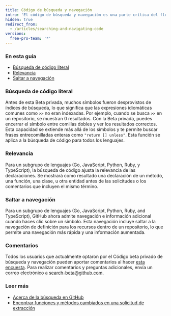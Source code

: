 ```yaml
---
title: Código de búsqueda y navegación
intro: 'El código de búsqueda y navegación es una parte crítica del flujo de trabajo de desarrollo, y GitHub está mejorando estas áreas. Si eres partes de una organización que optó por el Código privado beta de búsqueda y navegación, tendrás acceso a nuevas herramientas de búsqueda y navegación. Para preguntas adicionales acerca de esta Beta privada, envía un correo electrónico a search-beta@github.com.'
hidden: true
redirect_from:
  - /articles/searching-and-navigating-code
versions:
  free-pro-team: '*'
---
```



### En esta guía

- [Búsqueda de código literal](#literal-code-search)
- [Relevancia](#relevancy)
- [Saltar a navegación](#jump-to-navigation)

### Búsqueda de código literal

Antes de esta Beta privada, muchos símbolos fueron desprovistos de índices de búsqueda, lo que significa que las expresiones idiomáticas comunes como `>>` no eran indexadas. Por ejemplo, cuando se busca `>>` en un repositorio, se muestran 0 resultados. Con la Beta privada, puedes encerrar el símbolo entre comillas dobles y ver los resultados correctos. Esta capacidad se extiende más allá de los símbolos y te permite buscar frases entrecomilladas enteras como `"return [] unless"`. Esta función se aplica a la búsqueda de código para todos los lenguajes.

### Relevancia

Para un subgrupo de lenguajes (Go, JavaScript, Python, Ruby, y TypeScript), la búsqueda de código ajusta la relevancia de las declaraciones. Se mostrará como resultado una declaración de un método, una función, una clase, u otra entidad antes de las solicitudes o los comentarios que incluyen el mismo término.

### Saltar a navegación

Para un subgrupo de lenguajes (Go, JavaScript, Python, Ruby, and TypeScript), GitHub ahora admite navegación e información adicional cuando haces clic sobre un símbolo. Esta navegación incluye saltar a la navegación de definición para los recursos dentro de un repositorio, lo que permite una navegación más rápida y una información aumentada.

### Comentarios

Todos los usuarios que actualmente optaron por el Código beta privado de búsqueda y navegación pueden aportar comentarios al hacer [esta encuesta](https://www.research.net/r/CodeSearch-Navigation). Para realizar comentarios y preguntas adicionales, envía un correo electrónico a search-beta@github.com.

### Leer más
- [Acerca de la búsqueda en GitHub](/articles/about-searching-on-github/)
- [Encontrar funciones y métodos cambiados en una solicitud de extracción](/articles/finding-changed-methods-and-functions-in-a-pull-request/)
